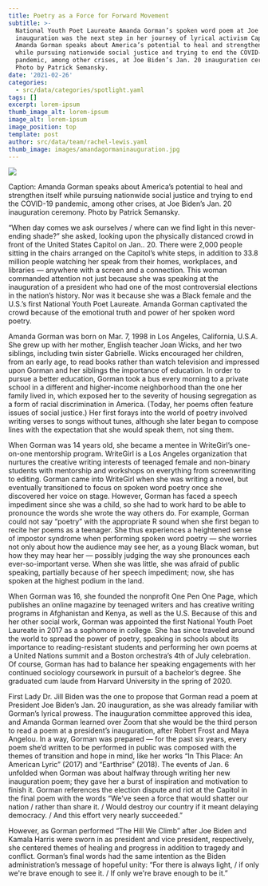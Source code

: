 ```yaml
---
title: Poetry as a Force for Forward Movement
subtitle: >-
  National Youth Poet Laureate Amanda Gorman’s spoken word poem at Joe Biden’s
  inauguration was the next step in her journey of lyrical activism Caption:
  Amanda Gorman speaks about America’s potential to heal and strengthen itself
  while pursuing nationwide social justice and trying to end the COVID-19
  pandemic, among other crises, at Joe Biden’s Jan. 20 inauguration ceremony.
  Photo by Patrick Semansky.
date: '2021-02-26'
categories:
  - src/data/categories/spotlight.yaml
tags: []
excerpt: lorem-ipsum
thumb_image_alt: lorem-ipsum
image_alt: lorem-ipsum
image_position: top
template: post
author: src/data/team/rachel-lewis.yaml
thumb_image: images/amandagormaninauguration.jpg
---
```

![](https://imgur.com/a/LrrQuMt)

Caption: Amanda Gorman speaks about America’s potential to heal and strengthen itself while pursuing nationwide social justice and trying to end the COVID-19 pandemic, among other crises, at Joe Biden’s Jan. 20 inauguration ceremony. Photo by Patrick Semansky. 

“When day comes we ask ourselves / where can we find light in this never-ending shade?” she asked, looking upon the physically distanced crowd in front of the United States Capitol on Jan.. 20. There were 2,000 people sitting in the chairs arranged on the Capitol’s white steps, in addition to 33.8 million people watching her speak from their homes, workplaces, and libraries — anywhere with a screen and a connection. This woman commanded attention not just because she was speaking at the inauguration of a president who had one of the most controversial elections in the nation’s history. Nor was it because she was a Black female and the U.S.’s first National Youth Poet Laureate. Amanda Gorman captivated the crowd because of the emotional truth and power of her spoken word poetry. 

Amanda Gorman was born on Mar. 7, 1998 in Los Angeles, California, U.S.A. She grew up with her mother, English teacher Joan Wicks, and her two siblings, including twin sister Gabrielle. Wicks encouraged her children, from an early age, to read books rather than watch television and impressed upon Gorman and her siblings the importance of education. In order to pursue a better education, Gorman took a bus every morning to a private school in a different and higher-income neighborhood than the one her family lived in, which exposed her to the severity of housing segregation as a form of racial discrimination in America. (Today, her poems often feature issues of social justice.) Her first forays into the world of poetry involved writing verses to songs without tunes, although she later began to compose lines with the expectation that she would speak them, not sing them. 

When Gorman was 14 years old, she became a mentee in WriteGirl’s one-on-one mentorship program. WriteGirl is a Los Angeles organization that nurtures the creative writing interests of teenaged female and non-binary students with mentorship and workshops on everything from screenwriting to editing. Gorman came into WriteGirl when she was writing a novel, but eventually transitioned to focus on spoken word poetry once she discovered her voice on stage. However, Gorman has faced a speech impediment since she was a child, so she had to work hard to be able to pronounce the words she wrote the way others do. For example, Gorman could not say “poetry” with the appropriate R sound when she first began to recite her poems as a teenager. She thus experiences a heightened sense of impostor syndrome when performing spoken word poetry — she worries not only about how the audience may see her, as a young Black woman, but how they may hear her — possibly judging the way she pronounces each ever-so-important verse. When she was little, she was afraid of public speaking, partially because of her speech impediment; now, she has spoken at the highest podium in the land. 

When Gorman was 16, she founded the nonprofit One Pen One Page, which publishes an online magazine by teenaged writers and has creative writing programs in Afghanistan and Kenya, as well as the U.S. Because of this and her other social work, Gorman was appointed the first National Youth Poet Laureate in 2017 as a sophomore in college. She has since traveled around the world to spread the power of poetry, speaking in schools about its importance to reading-resistant students and performing her own poems at a United Nations summit and a Boston orchestra’s 4th of July celebration. Of course, Gorman has had to balance her speaking engagements with her continued sociology coursework in pursuit of a bachelor’s degree. She graduated cum laude from Harvard University in the spring of 2020.

First Lady Dr. Jill Biden was the one to propose that Gorman read a poem at President Joe Biden’s Jan. 20 inauguration, as she was already familiar with Gorman’s lyrical prowess. The inauguration committee approved this idea, and Amanda Gorman learned over Zoom that she would be the third person to read a poem at a president’s inauguration, after Robert Frost and Maya Angelou. In a way, Gorman was prepared — for the past six years, every poem she’d written to be performed in public was composed with the themes of transition and hope in mind, like her works “In This Place: An American Lyric” (2017) and “Earthrise” (2018). The events of Jan. 6 unfolded when Gorman was about halfway through writing her new inauguration poem; they gave her a burst of inspiration and motivation to finish it. Gorman references the election dispute and riot at the Capitol in the final poem with the words “We've seen a force that would shatter our nation / rather than share it. / Would destroy our country if it meant delaying democracy. / And this effort very nearly succeeded.” 

However, as Gorman performed “The Hill We Climb” after Joe Biden and Kamala Harris were sworn in as president and vice president, respectively, she centered themes of healing and progress in addition to tragedy and conflict. Gorman’s final words had the same intention as the Biden administration’s message of hopeful unity: “For there is always light, / if only we're brave enough to see it. / If only we're brave enough to be it.” 

